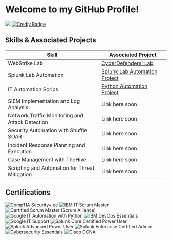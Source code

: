 
# Welcome to my GitHub Profile!

<a href="https://www.linkedin.com/in/timfas/"><img src="https://img.shields.io/badge/-LinkedIn-0072b1?&style=for-the-badge&logo=linkedin&logoColor=white" /></a>
<a href="https://www.credly.com/users/tim-fas">
  <img src="https://img.shields.io/badge/-Credly-F6A500?&style=for-the-badge&logo=data:image/png;base64,iVBORw0KGgoAAAANSUhEUgAAABAAAAAQCAMAAAAoLQ9TAAAAclBMVEVHcEyOjo6Ojo6Ojo6Ojo6Ojo6Ojo6Ojo6Ojo6Ojo6Ojo6Ojo6Ojo6Ojo6Ojo6Ojo6Ojo6Ojo6Ojo6Ojo6Ojo6Ojo6Ojo6Ojo6Ojo6Ojo6Ojo6Ojo6Ojo6Ojo6Ojo6Ojo6Ojo6Ojo6Ojo6Ojo6Ojo6Ojo5kITAAAAIXRSTlMAERITFBUVFxggHyApKjA2ODlFSE5VYWNrcnV3hIeJk56rwsXJ1Nfm2Nw7arUAAABnSURBVBjTZc9ZDoAwCAXQATUFRXW9///ZgkzQhoZQDPbK3JEyZXjBMGfDNuc1kUeCc1sJRhwl4oU1CjJUYmAxEaJGPOwOgCqYJw6z1MmR6UCzq6tcNskPjKb0AGdc1Az/vsAAAAASUVORK5CYII=&logoColor=white" alt="Credly Badge" />
</a>

## Skills & Associated Projects

| Skill                                         | Associated Project         |
|-----------------------------------------------|----------------------------|
| WebStrike Lab                                 | <a href="https://cyberdefenders.org/blueteam-ctf-challenges/achievements/timothy.fasanya79/webstrike/"> CyberDefenders' Lab </a>|
| Splunk Lab Automation                         |<a href="https://github.com/tfasanya79/splunk-lab-automation-suite"> Splunk Lab Automation Project </a>|
| IT Automation Scrips                                | <a href="https://github.com/tfasanya79/it_automation_scripts"> Python Automation Project </a>| 
| SIEM Implementation and Log Analysis          | Link here soon |
| Network Traffic Monitoring and Attack Detection | Link here soon |
| Security Automation with Shuffle SOAR         | Link here soon |
| Incident Response Planning and Execution      | Link here soon |
| Case Management with TheHive                  | Link here soon |
| Scripting and Automation for Threat Mitigation | Link here soon |

## Certifications

<div>
  <!-- CompTIA Security+ -->
  <img src="https://img.shields.io/badge/-Security%2B%20ce-FF0000?style=for-the-badge&logo=CompTIA&logoColor=white" alt="CompTIA Security+ ce"/>

  <!-- IBM IT Scrum Master -->
  <img src="https://img.shields.io/badge/-IBM%20Scrum%20Master-054ADA?style=for-the-badge&logo=ibm&logoColor=white" alt="IBM IT Scrum Master"/>

  <!-- Certified Scrum Master (Scrum Alliance) -->
<img src="https://img.shields.io/badge/-Certified%20Scrum%20Master%20(Scrum%20Alliance)-6DB33F?style=for-the-badge&logoColor=white" alt="Certified Scrum Master (Scrum Alliance)"/>

  <!-- Google IT Automation with Python -->
  <img src="https://img.shields.io/badge/-IT%20Automation%20w%2F%20Python-4285F4?style=for-the-badge&logo=google&logoColor=white" alt="Google IT Automation with Python"/>

  <!-- IBM DevOps Essentials -->
  <img src="https://img.shields.io/badge/-IBM%20DevOps%20Essentials-054ADA?style=for-the-badge&logo=ibm&logoColor=white" alt="IBM DevOps Essentials"/>

  <!-- Google IT Support -->
  <img src="https://img.shields.io/badge/-IT%20Support%20Certificate-34A853?style=for-the-badge&logo=google&logoColor=white" alt="Google IT Support"/>

  <!-- Splunk Power User -->
  <img src="https://img.shields.io/badge/-Splunk%20Power%20User-000000?style=for-the-badge&logo=splunk&logoColor=white" alt="Splunk Core Certified Power User"/>

  <!-- Splunk Advanced Power User -->
  <img src="https://img.shields.io/badge/-Splunk%20Advanced%20Power%20User-000000?style=for-the-badge&logo=splunk&logoColor=white" alt="Splunk Advanced Power User"/>

  <!-- Splunk Admin -->
  <img src="https://img.shields.io/badge/-Splunk%20Admin-000000?style=for-the-badge&logo=splunk&logoColor=white" alt="Splunk Enterprise Certified Admin"/>

  <!-- Cisco Cybersecurity Essentials -->
  <img src="https://img.shields.io/badge/-Cybersecurity%20Essentials-1D63ED?style=for-the-badge&logo=cisco&logoColor=white" alt="Cybersecurity Essentials"/>

  <!-- Cisco CCNA -->
  <img src="https://img.shields.io/badge/-Cisco%20CCNA-1D63ED?style=for-the-badge&logo=cisco&logoColor=white" alt="Cisco CCNA"/>
</div>


<!-- BLOCKED FROM HERE
## [Brief Introduction - Remove this afterwards]

I am a recent graduate with a profound interest in technology and a dedication to solving complex problems.

## Objective
[Provide Objective - Remove this afterwards]]

My journey in computer science has led me to develop a passion for cybersecurity, and I am now eager to transition into this field, specifically aiming to join a Security Operations Center (SOC) as a Tier 1 Analyst.

## Skills
[Provide skills and associated project. Make sure to hyperlink the project - Remove this afterwards]]

| Skill                                         | Associated Project         |
|-----------------------------------------------|----------------------------|
| SIEM Implementation and Log Analysis          | <a href="https://google.com">Detection Lab</a>|
| Network Traffic Monitoring and Attack Detection | <a href="https://google.com">Detection Lab</a>|
| Security Automation with Shuffle SOAR         | SOC Automation Lab|
| Incident Response Planning and Execution      | SOC Automation Lab|
| Case Management with TheHive                  | SOC Automation Lab|
| Scripting and Automation for Threat Mitigation | SOC Automation Lab|

## Tools
[Provide tools and break them down into categories. Use ChatGPT to help create the link - Remove this afterwards]]

### Network
<div>
    <img src="https://img.shields.io/badge/-Wireshark-1679A7?&style=for-the-badge&logo=Wireshark&logoColor=white" />
    <img src="https://img.shields.io/badge/-Suricata-EF3B2D?&style=for-the-badge&logo=Suricata&logoColor=white" />
    <img src="https://img.shields.io/badge/-Zeek-777BB4?&style=for-the-badge&logo=Zeek&logoColor=white" />
</div>

### Endpoint
<div>
    <img src="https://img.shields.io/badge/-Microsoft_Defender_for_Endpoint-00A4EF?&style=for-the-badge&logo=Microsoft&logoColor=white" />
    <img src="https://img.shields.io/badge/-Velociraptor-4B275F?&style=for-the-badge&logo=Velociraptor&logoColor=white" />
</div>

### SIEM
<div>
    <img src="https://img.shields.io/badge/-Microsoft_Sentinel-0078D4?&style=for-the-badge&logo=Microsoft&logoColor=white" />
    <img src="https://img.shields.io/badge/-Splunk-000000?&style=for-the-badge&logo=Splunk&logoColor=white" />
    <img src="https://img.shields.io/badge/-Elastic-005571?&style=for-the-badge&logo=Elastic&logoColor=white" />
</div>

## Certifications
[Provide certifications that you have obtained. Use ChatGPT to help create the link - Remove this afterwards]]
<div>
<img src="https://img.shields.io/badge/-Security%2B-FF0000?&style=for-the-badge&logo=CompTIA&logoColor=white" />
<img src="https://img.shields.io/badge/-Network%2B-007ACC?&style=for-the-badge&logo=CompTIA&logoColor=white" />
<img src="https://img.shields.io/badge/-A%2B-4D4D4D?&style=for-the-badge&logo=CompTIA&logoColor=white" />
<img src="https://img.shields.io/badge/-CDSA-006400?&style=for-the-badge&logoColor=white" />
<img src="https://img.shields.io/badge/-CCD-000080?&style=for-the-badge&logoColor=white" />
</div>

## Projects
- Detection Lab
- SOC Automation Project

<!--
**tfasanya79/tfasanya79** is a ✨ _special_ ✨ repository because its `README.md` (this file) appears on your GitHub profile.

Here are some ideas to get you started:

- 🔭 I’m currently working on ...
- 🌱 I’m currently learning ...
- 👯 I’m looking to collaborate on ...
- 🤔 I’m looking for help with ...
- 💬 Ask me about ...
- 📫 How to reach me: ...
- 😄 Pronouns: ...
- ⚡ Fun fact: ...
-->
